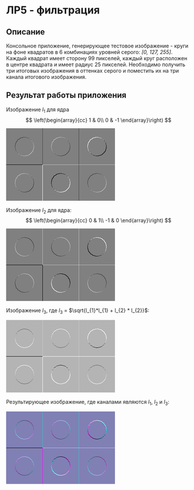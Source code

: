 # ЛР5 - фильтрация

## Описание
Консольное приложение, генерирующее тестовое изображение - круги на фоне квадратов в 6 комбинациях уровней серого: *[0, 127, 255]*. Каждый квадрат имеет сторону 99 пикселей, каждый круг расположен в центре квадрата и имеет радиус 25 пикселей.
Необходимо получить три итоговых изображения в оттенках серого и поместить их на три канала итогового изображения.

## Результат работы приложения
Изображение $l_{1}$ для ядра
$$
\left(\begin{array}{cc} 
1 & 0\\
0 & -1
\end{array}\right)
$$ 

![](../../assets/lab05/lab05_0.png)

Изображение $l_{2}$ для ядра:
$$
\left(\begin{array}{cc} 
0 & 1\\
-1 & 0
\end{array}\right)
$$ 

![](../../assets/lab05/lab05_1.png)

Изображение $l_{3}$, где $l_{3}$ = $\sqrt{l_{1}*l_{1} + l_{2} * l_{2}}$:

![](../../assets/lab05/lab05_2.png)

Результирующее изображение, где каналами являются $l_{1}$, $l_{2}$ и $l_{3}$:

![](../../assets/lab05/lab05_3.png)